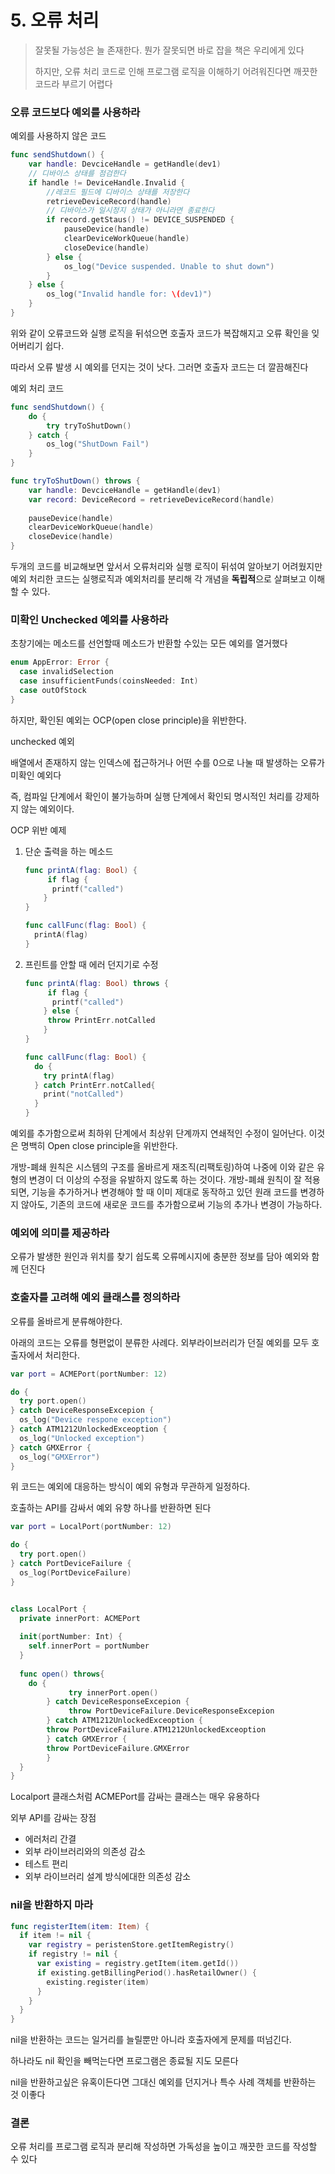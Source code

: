 # 5. 오류 처리



> 잘못될 가능성은 늘 존재한다. 뭔가 잘못되면 바로 잡을 책은 우리에게 있다
>
> 하지만, 오류 처리 코드로 인해 프로그램 로직을 이해하기 어려워진다면 깨끗한 코드라 부르기 어렵다
>



### 오류 코드보다 예외를 사용하라

예외를 사용하지 않은 코드

```swift
func sendShutdown() {
    var handle: DevciceHandle = getHandle(dev1)
    // 디바이스 상태를 점검한다
    if handle != DeviceHandle.Invalid {
        //레코드 필드에 디바이스 상태를 저장한다
        retrieveDeviceRecord(handle)
        // 디바이스가 일시정지 상태가 아니라면 종료한다
        if record.getStaus() != DEVICE_SUSPENDED {
            pauseDevice(handle)
            clearDeviceWorkQueue(handle)
            closeDevice(handle)
        } else {
            os_log("Device suspended. Unable to shut down")
        }
    } else {
        os_log("Invalid handle for: \(dev1)")
    }
}
```

위와 같이 오류코드와 실행 로직을 뒤섞으면 호출자 코드가 복잡해지고 오류 확인을 잊어버리기 쉽다.

따라서 오류 발생 시 예외를 던지는 것이 낫다. 그러면 호출자 코드는 더 깔끔해진다



예외 처리 코드 

```swift
func sendShutdown() {
    do {
        try tryToShutDown()
    } catch {
        os_log("ShutDown Fail")
    }
}

func tryToShutDown() throws {
    var handle: DevciceHandle = getHandle(dev1)
    var record: DeviceRecord = retrieveDeviceRecord(handle)
    
    pauseDevice(handle)
    clearDeviceWorkQueue(handle)
    closeDevice(handle)
}
```



두개의 코드를 비교해보면 앞서서 오류처리와 실행 로직이 뒤섞여 알아보기 어려웠지만 예외 처리한 코드는 실행로직과 예외처리를 분리해 각 개념을 **독립적**으로 살펴보고 이해할 수 있다.





### 미확인 Unchecked 예외를 사용하라

초창기에는 메소드를 선언할때 메소드가 반환할 수있는 모든 예외를 열거했다

```swift
enum AppError: Error { 
  case invalidSelection 
  case insufficientFunds(coinsNeeded: Int) 
  case outOfStock 
}
```

하지만, 확인된 예외는 OCP(open close principle)을 위반한다.



unchecked 예외 

배열에서 존재하지 않는 인덱스에 접근하거나 어떤 수를 0으로 나눌 때 발생하는 오류가 미확인 예외다

즉, 컴파일 단계에서 확인이 불가능하며 실행 단계에서 확인되 명시적인 처리를 강제하지 않는 예외이다.



OCP 위반 예제 

1. 단순 출력을 하는 메소드

   ```swift
   func printA(flag: Bool) {
     	if flag {
         printf("called")
       }
   }
   
   func callFunc(flag: Bool) {
     printA(flag)
   }
   ```

   

2. 프린트를 안할 때 에러 던지기로 수정

   ```swift
   func printA(flag: Bool) throws {
     	if flag {
         printf("called")
       } else {
       	throw PrintErr.notCalled
       }
   }
   
   func callFunc(flag: Bool) {
     do { 
       try printA(flag)
     } catch PrintErr.notCalled{
       print("notCalled")
     }
   }
   ```



예외를 추가함으로써 최하위 단계에서 최상위 단계까지 연쇄적인 수정이 일어난다. 이것은 명백히 Open close principle을 위반한다.



개방-폐쇄 원칙은 시스템의 구조를 올바르게 재조직(리팩토링)하여 나중에 이와 같은 유형의 변경이 더 이상의 수정을 유발하지 않도록 하는 것이다. 개방-폐쇄 원칙이 잘 적용되면, 기능을 추가하거나 변경해야 할 때 이미 제대로 동작하고 있던 원래 코드를 변경하지 않아도, 기존의 코드에 새로운 코드를 추가함으로써 기능의 추가나 변경이 가능하다.



### 예외에 의미를 제공하라

오류가 발생한 원인과 위치를 찾기 쉽도록 오류메시지에 충분한 정보를 담아 예외와 함께 던진다





### 호출자를 고려해 예외 클래스를 정의하라

오류를 올바르게 분류해야한다.

아래의 코드는 오류를 형편없이 분류한 사례다. 외부라이브러리가 던질 예외를 모두 호출자에서 처리한다.

```swift
var port = ACMEPort(portNumber: 12)

do {
  try port.open()
} catch DeviceResponseExcepion {
  os_log("Device respone exception")
} catch ATM1212UnlockedExceoption {
  os_log("Unlocked exception")
} catch GMXError {
  os_log("GMXError")
}
```

위 코드는 예외에 대응하는 방식이 예외 유형과 무관하게 일정하다.

호출하는 API를 감싸서 예외 유향 하나를 반환하면 된다

```swift
var port = LocalPort(portNumber: 12)

do { 
  try port.open()
} catch PortDeviceFailure {
  os_log(PortDeviceFailure)
}


class LocalPort {
  private innerPort: ACMEPort
  
  init(portNumber: Int) {
    self.innerPort = portNumber
  }
  
  func open() throws{
    do {
 			 try innerPort.open()
		} catch DeviceResponseExcepion {
 			 throw PortDeviceFailure.DeviceResponseExcepion
		} catch ATM1212UnlockedExceoption {
  		throw PortDeviceFailure.ATM1212UnlockedExceoption
		} catch GMXError {
  		throw PortDeviceFailure.GMXError
		}
  }
}
```

Localport 클래스처럼 ACMEPort를 감싸는 클래스는 매우 유용하다

외부 API를 감싸는 장점

* 에러처리 간결
* 외부 라이브러리와의 의존성 감소
* 테스트 편리
* 외부 라이브러리 설계 방식에대한 의존성 감소





### nil을 반환하지 마라

```swift
func registerItem(item: Item) {
  if item != nil {
    var registry = peristenStore.getItemRegistry()
    if registry != nil {
      var existing = registry.getItem(item.getId())
      if existing.getBillingPeriod().hasRetailOwner() {
        existing.register(item)
      }
    }
  }
}
```

nil을 반환하는 코드는 일거리를 늘릴뿐만 아니라 호출자에게 문제를 떠넘긴다.

하나라도 nil 확인을 빼먹는다면 프로그램은 종료될 지도 모른다

nil을 반환하고싶은 유혹이든다면 그대신 예외를 던지거나 특수 사례 객체를 반환하는 것 이좋다





### 결론

오류 처리를 프로그램 로직과 분리해 작성하면 가독성을 높이고 깨끗한 코드를 작성할 수 있다





















